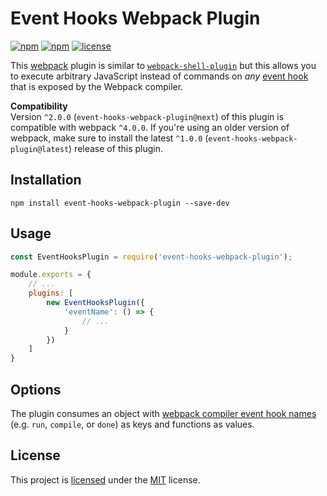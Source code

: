 # Event Hooks Webpack Plugin
[![npm](https://img.shields.io/npm/v/event-hooks-webpack-plugin.svg?style=flat-square)](https://www.npmjs.com/package/event-hooks-webpack-plugin)
[![npm](https://img.shields.io/npm/dm/event-hooks-webpack-plugin.svg?style=flat-square)](https://www.npmjs.com/package/event-hooks-webpack-plugin)
[![license](https://img.shields.io/github/license/cascornelissen/event-hooks-webpack-plugin.svg?style=flat-square)](LICENSE.md)

This [webpack](https://webpack.github.io/) plugin is similar to [`webpack-shell-plugin`](https://www.npmjs.com/package/webpack-shell-plugin) but this allows you to execute arbitrary JavaScript instead of commands on *any* [event hook](https://webpack.js.org/api/plugins/compiler/#event-hooks) that is exposed by the Webpack compiler.

**Compatibility**  
Version `^2.0.0` (`event-hooks-webpack-plugin@next`) of this plugin is compatible with webpack `^4.0.0`. If you're using an older version of webpack, make sure to install the latest `^1.0.0` (`event-hooks-webpack-plugin@latest`) release of this plugin.

## Installation
```shell
npm install event-hooks-webpack-plugin --save-dev
```

## Usage
```js
const EventHooksPlugin = require('event-hooks-webpack-plugin');

module.exports = {
    // ...
    plugins: [
        new EventHooksPlugin({
            'eventName': () => {
                // ...
            }
        })
    ]
}
```

## Options
The plugin consumes an object with [webpack compiler event hook names](https://github.com/webpack/webpack/blob/213226ece261a0e89edb9de15fbc6775418f6041/lib/Compiler.js#L29) (e.g. `run`, `compile`, or `done`) as keys and functions as values.

## License
This project is [licensed](LICENSE.md) under the [MIT](https://opensource.org/licenses/MIT) license.
